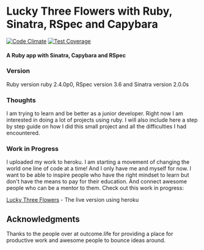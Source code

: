 # Lucky Three Flowers with Ruby, Sinatra, RSpec and Capybara

[![Code Climate](https://codeclimate.com/github/clint77/lucky-three-flowers/badges/gpa.svg)](https://codeclimate.com/github/clint77/lucky-three-flowers)   [![Test Coverage](https://codeclimate.com/github/clint77/lucky-three-flowers/coverage.svg)](https://codeclimate.com/github/clint77/lucky-three-flowers/coverage)

#### A Ruby app with Sinatra, Capybara and RSpec

### Version

Ruby version ruby 2.4.0p0, RSpec version 3.6 and Sinatra version 2.0.0s

### Thoughts

I am trying to learn and be better as a junior developer. Right now I am interested in doing a lot of projects using ruby. I will also include here a step by step guide on how I did this small project and all the difficulties I had encountered.

### Work in Progress

I uploaded my work to heroku. I am starting a movement of changing the world one line of code at a time! And I only have me and myself for now. I want to be able to inspire people who have the right mindset to learn but don't have the means to pay for their education. And connect awesome people who can be a mentor to them. Check out this work in progress:

[Lucky Three Flowers](https://lucky-three-flowers.herokuapp.com/) - The live version using heroku

## Acknowledgments

Thanks to the people over at outcome.life for providing a place for productive work and awesome people to bounce ideas around.
